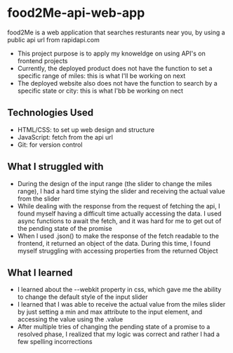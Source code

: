# food2Me-api-web-app
food2Me is a web application that searches resturants near you, by using a public api url from rapidapi.com
- This project purpose is to apply my knoweldge on using API's on frontend projects
- Currently, the deployed product does not have the function to set a specific range of miles: this is what I'll be working on next
- The deployed website also does not have the function to search by a specific state or city: this is what I'bb be working on nect

## Technologies Used
- HTML/CSS: to set up web design and structure
- JavaScript: fetch from the api url
- Git: for version control

## What I struggled with
- During the design of the input range (the slider to change the miles range), I had a hard time stying the slider and receiving the actual value from the slider
- While dealing with the response from the request of fetching the api, I found myself having a difficult time actually accessing the data. I used async functions to await the fetch, and it was hard for me to get out of the pending state of the promise
- When I used .json() to make the response of the fetch readable to the frontend, it returned an object of the data. During this time, I found myself struggling with accessing properties from the returned Object

## What I learned 
- I learned about the --webkit property in css, which gave me the ability to change the default style of the input slider
- I learned that I was able to receive the actual value from the miles slider by just setting a min and max attribute to the input element, and accessing the value using the .value
- After multiple tries of changing the pending state of a promise to a resolved phase, I realized that my logic was correct and rather I had a few spelling incorrections
